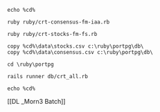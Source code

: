 	echo %cd%
	
	ruby ruby/crt-consensus-fm-iaa.rb
	
	ruby ruby/crt-stocks-fm-fs.rb
	
	copy %cd%\data\stocks.csv c:\ruby\portpg\db\
	copy %cd%\data\consensus.csv c:\ruby\portpg\db\
	
	cd \ruby\portpg
	
	rails runner db/crt_all.rb
	
	echo %cd%


[[DL _Morn3 Batch]]

